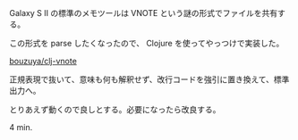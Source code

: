 Galaxy S II の標準のメモツールは VNOTE という謎の形式でファイルを共有する。

この形式を parse したくなったので、 Clojure を使ってやっつけで実装した。

[bouzuya/clj-vnote][clj-vnote]

正規表現で抜いて、意味も何も解釈せず、改行コードを強引に置き換えて、標準出力へ。

とりあえず動くので良しとする。必要になったら改良する。

4 min.

[clj-vnote]: https://github.com/bouzuya/clj-vnote


